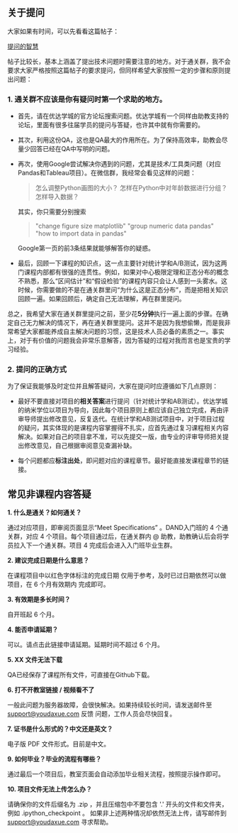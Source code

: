 ## 关于提问

大家如果有时间，可以先看看这篇帖子：

[提问的智慧](https://github.com/ryanhanwu/How-To-Ask-Questions-The-Smart-Way/blob/master/README-zh_CN.md)

帖子比较长，基本上涵盖了提出技术问题时需要注意的地方。对于通关群，我不会要求大家严格按照这篇帖子的要求提问，但同样希望大家按照一定的步骤和原则提出问题：


### 1. 通关群不应该是你有疑问时第一个求助的地方。
- 首先，请在优达学城的官方论坛搜索问题。优达学城有一个同样由助教支持的论坛，里面有很多往届学员的提问与答疑，也许其中就有你需要的。

- 其次，利用这份QA，这也是QA最大的作用所在。为了保持高效率，助教会尽量少回答已经在QA中写明的问题。

- 再次，使用Google尝试解决你遇到的问题，尤其是技术/工具类问题（对应Pandas和Tableau项目）。在微信群，我经常会看见这样的问题：
	> 怎么调整Python画图的大小？
	> 怎样在Python中对年龄数据进行分组？
	> 怎样导入数据？

	其实，你只需要分别搜索
	> "change figure size matplotlib"
	> "group numeric data pandas"
	> "how to import data in pandas"
	
	Google第一页的前3条结果就能够解答你的疑惑。

- 最后，回顾一下课程的知识点，这一点主要针对统计学和A/B测试，因为这两门课程内部都有很强的连贯性。例如，如果对中心极限定理和正态分布的概念不熟悉，那么“区间估计”和“假设检验”的课程内容只会让人感到一头雾水。这时候，你需要做的不是在通关群里问“为什么这是正态分布”，而是把相关知识回顾一遍。如果回顾后，确定自己无法理解，再在群里提问。

总之，我希望大家在通关群里提问之前，至少花**5分钟**执行一遍上面的步骤。在确定自己无力解决的情况下，再在通关群里提问。这并不是因为我想偷懒，而是我非常希望大家都能养成自主解决问题的习惯，这是技术人员必备的素质之一。事实上，对于有价值的问题我会非常乐意解答，因为答疑的过程对我而言也是宝贵的学习经验。


### 2. 提问的正确方式


为了保证我能够及时定位并且解答疑问，大家在提问时应遵循如下几点原则：


- 最好不要直接对项目的**相关答案**进行提问（针对统计学和AB测试）。优达学城的纳米学位以项目为导向，因此每个项目原则上都应该自己独立完成，再由评审导师提出修改意见，反复迭代。在统计学和AB测试项目中，对于项目过程的疑问，其实体现的是课程内容掌握得不扎实，应首先通过复习课程相关内容解决。如果对自己的项目拿不准，可以先提交一版，由专业的评审导师把关提出修改意见，自己根据审阅意见查漏补缺。


- 每个问题都应**标注出处**，即问题对应的课程章节。最好能直接发课程章节的链接。


## 常见非课程内容答疑
**1. 什么是通关？如何通关？**

通过对应项目，即审阅页面显示“Meet Specifications” 。DAND入门班的 4 个通关群，对应 4 个项目。每个项目通过后，在通关群内 @ 助教，助教确认后会将学员拉入下一个通关群。项目 4 完成后会进入入门班毕业生群。

**2. 建议完成日期是什么意思？**

在课程项目中以红色字体标注的完成日期 仅用于参考，及时已过日期依然可以做项目，在 6 个月有效期内
完成即可。

**3. 有效期是多长时间？**

自开班起 6 个月。

**4. 能否申请延期？**

可以。请点击此链接申请延期。延期时间不超过 6 个月。

**5. XX 文件无法下载**

QA已经保存了课程所有文件，可直接在Github下载。

**6. 打不开教室链接 / 视频看不了**

一般此问题为服务器故障，会很快解决。如果持续较长时间，请发送邮件至 support@youdaxue.com 反馈
问题，工作人员会尽快回复。

**7. 证书是什么形式的？中文还是英文？**

电子版 PDF 文件形式。目前是中文。

**9. 如何毕业？毕业的流程有哪些？**

通过最后一个项目后，教室页面会自动添加毕业相关流程，按照提示操作即可。

**10. 项目文件无法上传怎么办？**

请确保你的文件后缀名为 .zip ，并且压缩包中不要包含 '.' 开头的文件和文件夹，例如 .ipython_checkpoint 。
如果非上述两种情况却依然无法上传，请写邮件到 support@youdaxue.com 寻求帮助。

	